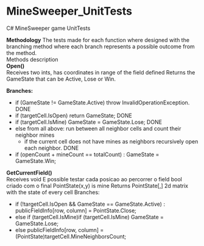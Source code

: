 # MineSweeper_UnitTests   
C# MineSweeper game UnitTests    

**Methodology**
The tests made for each function where designed with the branching method where each branch represents a possible outcome from the method.    
Methods description    
**Open()**     
Receives two ints, has coordinates in range of the field defined
Returns the GameState that can be Active, Lose or Win.    
    
**Branches:**     
     
- if (GameState != GameState.Active) throw InvalidOperationException. DONE
- if (targetCell.IsOpen) return GameState; DONE
- if (targetCell.IsMine) GameState = GameState.Lose; DONE
- else from all above: run between all neighbor cells and count their neighbor mines
  - if the current cell does not have mines as neighbors recursively open each neighbor. DONE
- if (openCount + mineCount == totalCount) : GameState = GameState.Win;

**GetCurrentField()**     
Receives void
E possible testar cada posicao ao percorrer o field bool criado com o final PointState(x,y) is mine
Returns PointState[,] 2d matrix with the state of every cell 
Branches: 
- if (!targetCell.IsOpen && GameState == GameState.Active) : publicFieldInfo[row, column] = PointState.Close;
- else if (targetCell.IsMine)if (targetCell.IsMine) GameState = GameState.Lose;
- else publicFieldInfo[row, column] = (PointState)targetCell.MineNeighborsCount;


